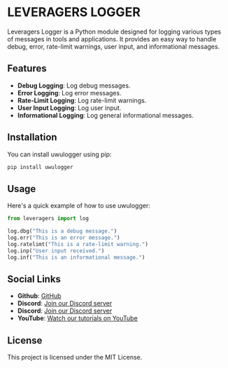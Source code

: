 # LEVERAGERS LOGGER

Leveragers Logger is a Python module designed for logging various types of messages in tools and applications. It provides an easy way to handle debug, error, rate-limit warnings, user input, and informational messages.

## Features

- **Debug Logging**: Log debug messages.
- **Error Logging**: Log error messages.
- **Rate-Limit Logging**: Log rate-limit warnings.
- **User Input Logging**: Log user input.
- **Informational Logging**: Log general informational messages.

## Installation

You can install uwulogger using pip:

```sh
pip install uwulogger
```

## Usage

Here's a quick example of how to use uwulogger:

```python
from leveragers import log

log.dbg("This is a debug message.")
log.err("This is an error message.")
log.ratelimt("This is a rate-limit warning.")
log.inp("User input received.")
log.inf("This is an informational message.")
```

## Social Links

- **Github**: [GitHub](https://github.com/AxZeRxD)
- **Discord**: [Join our Discord server](https://discord.gg/rexa)
- **Discord**: [Join our Discord server](https://discord.gg/YMj7sp8N)
- **YouTube**: [Watch our tutorials on YouTube](https://www.youtube.com/@nukersop)



## License

This project is licensed under the MIT License.
